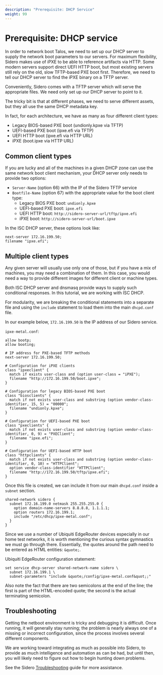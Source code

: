 ```yaml
---
description: "Prerequisite: DHCP Service"
weight: 99
---
```


# Prerequisite: DHCP service

In order to network boot Talos, we need to set up our DHCP server to supply the
network boot parameters to our servers.
For maximum flexibility, Sidero makes use of iPXE to be able to reference
artifacts via HTTP.
Some modern servers support direct UEFI HTTP boot, but most existing servers
still rely on the old, slow TFTP-based PXE boot first.
Therefore, we need to tell our DHCP server to find the iPXE binary on a TFTP
server.

Conveniently, Sidero comes with a TFTP server which will serve the appropriate
files.
We need only set up our DHCP server to point to it.

The tricky bit is that at different phases, we need to serve different assets,
but they all use the same DHCP metadata key.

In fact, for each architecture, we have as many as four different client types:

- Legacy BIOS-based PXE boot (undionly.kpxe via TFTP)
- UEFI-based PXE boot (ipxe.efi via TFTP)
- UEFI HTTP boot (ipxe.efi via HTTP URL)
- iPXE (boot.ipxe via HTTP URL)

## Common client types

If you are lucky and all of the machines in a given DHCP zone can use the same
network boot client mechanism, your DHCP server only needs to provide two
options:

- `Server-Name` (option 66) with the IP of the Sidero TFTP service
- `Bootfile-Name` (option 67) with the appropriate value for the boot client type:
  - Legacy BIOS PXE boot: `undionly.kpxe`
  - UEFI-based PXE boot: `ipxe.efi`
  - UEFI HTTP boot: `http://sidero-server-url/tftp/ipxe.efi`
  - iPXE boot: `http://sidero-server-url/boot.ipxe`

In the ISC DHCP server, these options look like:

```config
next-server 172.16.199.50;
filename "ipxe.efi";
```

## Multiple client types

Any given server will usually use only one of those, but if you have a mix of
machines, you may need a combination of them.
In this case, you would need a way to provide different images for different
client or machine types.

Both ISC DHCP server and dnsmasq provide ways to supply such conditional responses.
In this tutorial, we are working with ISC DHCP.

For modularity, we are breaking the conditional statements into a separate file
and using the `include` statement to load them into the main `dhcpd.conf` file.

In our example below, `172.16.199.50` is the IP address of our Sidero service.

`ipxe-metal.conf`:

```config
allow bootp;
allow booting;

# IP address for PXE-based TFTP methods
next-server 172.16.199.50;

# Configuration for iPXE clients
class "ipxeclient" {
  match if exists user-class and (option user-class = "iPXE");
  filename "http://172.16.199.50/boot.ipxe";
}

# Configuration for legacy BIOS-based PXE boot
class "biosclients" {
  match if not exists user-class and substring (option vendor-class-identifier, 15, 5) = "00000";
  filename "undionly.kpxe";
}

# Configuration for UEFI-based PXE boot
class "pxeclients" {
  match if not exists user-class and substring (option vendor-class-identifier, 0, 9) = "PXEClient";
  filename "ipxe.efi";
}

# Configuration for UEFI-based HTTP boot
class "httpclients" {
  match if not exists user-class and substring (option vendor-class-identifier, 0, 10) = "HTTPClient";
  option vendor-class-identifier "HTTPClient";
  filename "http://172.16.199.50/tftp/ipxe.efi";
}
```

Once this file is created, we can include it from our main `dhcpd.conf` inside a
`subnet` section.

```config
shared-network sidero {
  subnet 172.16.199.0 netmask 255.255.255.0 {
    option domain-name-servers 8.8.8.8, 1.1.1.1;
    option routers 172.16.199.1;
    include "/etc/dhcp/ipxe-metal.conf";
  }
}
```

Since we use a number of Ubiquiti EdgeRouter devices especially in our home test
networks, it is worth mentioning the curious syntax gymnastics we must go
through there.
Essentially, the quotes around the path need to be entered as HTML entities:
`&quote;`.

Ubiquiti EdgeRouter configuration statement:

```config
set service dhcp-server shared-network-name sidero \
  subnet 172.16.199.1 \
  subnet-parameters "include &quote;/config/ipxe-metal.conf&quot;;"
```

Also note the fact that there are two semicolons at the end of the line;
the first is part of the HTML-encoded quote;
the second is the actual terminating semicolon.

## Troubleshooting

Getting the netboot environment is tricky and debugging it is difficult.
Once running, it will generally stay running;
the problem is nearly always one of a missing or incorrect configuration, since
the process involves several different components.

We are working toward integrating as much as possible into Sidero, to provide as
much intelligence and automation as can be had, but until then, you will likely
need to figure out how to begin hunting down problems.

See the Sidero [Troubleshooting](troubleshooting) guide for more assistance.

